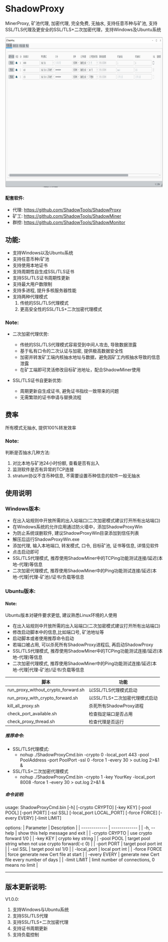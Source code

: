 # ShadowProxy

MinerProxy, 矿池代理, 加密代理, 完全免费, 无抽水, 支持任意币种与矿池, 支持SSL/TLS代理及更安全的SSL/TLS+二次加密代理，支持Windows及Ubuntu系统

<img width="1120" height="480" src="https://github.com/ShadowTools/ShadowProxy/blob/main/ShadowProxyWin.JPG?raw=true"/> 

#### 配套软件:
* 代理: <a href="https://github.com/ShadowTools/ShadowProxy">https://github.com/ShadowTools/ShadowProxy</a>
* 矿工: <a href="https://github.com/ShadowTools/ShadowMiner">https://github.com/ShadowTools/ShadowMiner</a>
* 群控: <a href="https://github.com/ShadowTools/ShadowProxy">https://github.com/ShadowTools/ShadowMonitor</a>

## 功能:
* 支持Windows以及Ubuntu系统
* 支持任意币种/矿池
* 支持使用本地证书
* 支持周期性自生成SSL/TLS证书
* 支持SSL/TLS证书周期性更新
* 支持最大用户数限制
* 支持多进程, 提升多核服务器性能
* 支持两种代理模式
  1. 传统的SSL/TLS代理模式
  2. 更高安全性的SSL/TLS+二次加密代理模式
  
### Note:
* 二次加密代理优势:
  * 传统的SSL/TLS代理模式容易受到中间人攻击, 导致数据泄露
  * 基于私有口令的二次认证与加密, 提供极高数据安全性
  * 加密并转发矿工端内核抽水地址与数据，避免因矿工内核抽水导致的信息泄露
  * 在矿工端即可灵活修改目标矿池地址，配合ShadowMiner使用

* SSL/TLS证书自更新优势:
  * 周期更新自生成证书, 避免证书指纹一致带来的问题
  * 无需繁琐的证书申请与替换流程


## 费率
所有模式无抽水, 提供100%转发效率
### Note:
判断是否抽水几种方法:
1. 对比本地与矿池24小时份额, 查看是否有出入
2. 监测软件是否有异常的TCP连接
3. stratum协议不含币种信息, 不需要设置币种信息的软件一般无抽水


## 使用说明

### Windows版本:
* 在出入站规则中开放所需的出入站端口(二次加密模式建议打开所有出站端口)
* 在Windows系统的允许应用通过防火墙中，添加ShadowProxyWin
* 为防止系统误删软件, 建议ShadowProxyWin目录添加到信任列表
* 解压后运行ShadowProxyWin.exe
* 添加代理, 输入本地端口, 转发模式, 口令, 目标矿池, 证书等信息, 详情见软件
* 点击启动即可
* SSL/TLS代理模式, 推荐使用ShadowMiner中的TCPing功能测试连接/延迟(本地-代理)等信息
* 二次加密代理模式, 推荐使用ShadowMiner中的Ping功能测试连接/延迟(本地-代理|代理-矿池)/证书/负载等信息

### Ubuntu版本:
#### Note:
Ubuntu版本对硬件要求更低, 建议熟悉Linux环境的人使用

* 在出入站规则中开放所需的出入站端口(二次加密模式建议打开所有出站端口)
* 修改启动脚本中的信息,比如端口号, 矿池地址等
* 启动脚本或者使用推荐命令启动
* 若端口被占用, 可以杀死所有ShadowProxy进程后, 再启动ShadowProxy
* SSL/TLS代理模式, 推荐使用ShadowMiner中的TCPing功能测试连接/延迟(本地-代理)等信息
* 二次加密代理模式, 推荐使用ShadowMiner中的Ping功能测试连接/延迟(本地-代理|代理-矿池)/证书/负载等信息

| 脚本 | 功能 |
| ------------- | ------------- |
| run_proxy_without_crypto_forward.sh | 以SSL/TLS代理模式启动 |
| run_proxy_with_crypto_forward.sh |以SSL/TLS+二次加密代理模式启动 |
| kill_all_proxy.sh | 杀死所有ShadowProxy进程 |
| check_port_available.sh | 检查指定端口是否占用 |
| check_proxy_thread.sh | 检查代理是否运行 |

##### 推荐命令:
* SSL/TLS代理模式:
  * nohup ./ShadowProxyCmd.bin -crypto 0 -local_port 443 -pool PoolAddress -port PoolPort -ssl 0 -force 1 -every 30 > out.log 2>&1 &
* SSL/TLS+二次加密代理模式
  * nohup ./ShadowProxyCmd.bin -crypto 1 -key YourKey -local_port 8008 -force 1 -every 30 > out.log 2>&1 &

##### 命令说明:
usage: ShadowProxyCmd.bin [-h] [-crypto CRYPTO] [-key KEY] [-pool POOL] [-port PORT] [-ssl SSL] [-local_port LOCAL_PORT] [-force FORCE] [-every EVERY] [-limit LIMIT]

options:
| Parameter |	Description |
| ------------- | ------------- |
| -h, --help | show this help message and exit |
|  -crypto CRYPTO | use crypto forward 1/0 |
|  -key KEY     | crypto key string |
|  -pool POOL   | target pool string when not use crypto forward(-c 0) |
|  -port PORT   | target pool port int |
|  -ssl SSL     | target pool ssl 1/0 |
|  -local_port  | local port int |
|  -force FORCE | force generate new Cert file at start |
|  -every EVERY | generate new Cert file every number of days |
|  -limit LIMIT | limit number of connections, 0 means no limit |
  
----------------------------------------------------------------------------------------------

## 版本更新说明:
V1.0.0:
  1. 支持Windows与Ubuntu系统
  2. 支持SSL/TLS代理
  3. 支持SSL/TLS+二次加密代理
  4. 支持证书周期更新
  5. 支持负载控制
